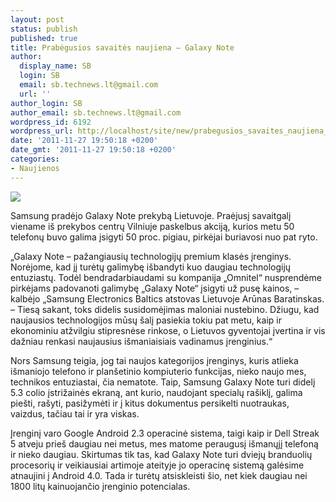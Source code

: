 ```yaml
---
layout: post
status: publish
published: true
title: Prabėgusios savaitės naujiena – Galaxy Note
author:
  display_name: SB
  login: SB
  email: sb.technews.lt@gmail.com
  url: ''
author_login: SB
author_email: sb.technews.lt@gmail.com
wordpress_id: 6192
wordpress_url: http://localhost/site/new/prabegusios_savaites_naujiena__galaxy_note/
date: '2011-11-27 19:50:18 +0200'
date_gmt: '2011-11-27 19:50:18 +0200'
categories:
- Naujienos
---
```

<div class="imgright"><img src="http://technews.lt/upload/Samsung-Galaxy-Note-5.3-inch-Big-Screen-Android-Phone-with-stylus.jpg"  /></div>
<p>Samsung pradėjo Galaxy Note prekybą Lietuvoje. Praėjusį savaitgalį viename iš prekybos centrų Vilniuje paskelbus akciją, kurios metu 50 telefonų buvo galima įsigyti 50 proc. pigiau, pirkėjai buriavosi nuo pat ryto.</p>
<p>„Galaxy Note –  pažangiausių technologijų premium klasės įrenginys. Norėjome, kad jį turėtų galimybę išbandyti kuo daugiau technologijų entuziastų. Todėl bendradarbiaudami su kompanija „Omnitel“ nusprendėme pirkėjams padovanoti galimybę „Galaxy Note“ įsigyti už pusę kainos, – kalbėjo „Samsung Electronics Baltics atstovas Lietuvoje Arūnas Baratinskas. – Tiesą sakant, toks didelis susidomėjimas maloniai nustebino. Džiugu, kad naujausios technologijos mūsų šalį pasiekia tokiu pat metu, kaip ir ekonominiu atžvilgiu stipresnėse rinkose, o Lietuvos gyventojai įvertina ir vis dažniau renkasi naujausius išmaniaisiais vadinamus įrenginius.“</p>
<p>Nors Samsung teigia, jog tai naujos kategorijos įrenginys, kuris atlieka išmaniojo telefono ir planšetinio kompiuterio funkcijas, nieko naujo mes, technikos entuziastai, čia nematote. Taip, Samsung Galaxy Note turi didelį 5.3 colio įstrižainės ekraną, ant kurio, naudojant specialų rašiklį, galima piešti, rašyti, pasižymėti ir į kitus dokumentus persikelti nuotraukas, vaizdus, tačiau tai ir yra viskas.</p>
<p>Įrenginį varo Google Android 2.3 operacinė sistema, taigi kaip ir Dell Streak 5 atveju prieš daugiau nei metus, mes matome peraugusį išmanųjį telefoną ir nieko daugiau. Skirtumas tik tas, kad Galaxy Note turi dviejų branduolių procesorių ir veikiausiai artimoje ateityje jo operacinę sistemą galėsime atnaujini į Android 4.0. Tada ir turėtų atsiskleisti šio, net kiek daugiau nei 1800 litų kainuojančio įrenginio potencialas.</p>
